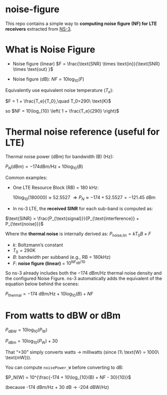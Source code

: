# noise-figure
This repo contains a simple way to **computing noise figure (NF) for LTE receivers** extracted from [NS-3]().

# What is Noise Figure

- Noise figure (linear) $F = \frac{\text{SNR} \times \text{in}}{\text{SNR} \times \text{out} }$

- Noise figure (dB): $NF = 10\log_{10}(F)$

Equivalently use equivalent noise temperature ($T_e$):

$F = 1 + \frac{T_e}{T_0},\quad T_0=290\ \text{K}$

so $NF = 10\log_{10} \left( 1 + \frac{T_e}{290} \right)$

# Thermal noise reference (useful for LTE)

Thermal noise power (dBm) for bandwidth (B) (Hz):

$P_N\text{(dBm)} = -174 \text{dBm/Hz} + 10 \log_{10}(B)$

Common examples:

* One LTE Resource Block (RB) = 180 kHz:
  
  $10\log_{10}(180000) \approx 52.5527\ \Rightarrow P_N\approx -174 + 52.5527 = -121.45\ \text{dBm}$
  

* In ns-3 LTE, the **received SINR** for each sub-band is computed as:

$\text{SINR} = \frac{P_{\text{signal}}}{P_{\text{interference}} + P_{\text{noise}}}$

Where the **thermal noise** is internally derived as:
$P_{\text{noise,lin}} = k T_0 B \times F$

  - $k$: Boltzmann’s constant
  - $T_0 = 290 \text{K}$
  - $B$: bandwidth per subband (e.g., RB = $180 \text{kHz}$)
  - $F$: **noise figure (linear)** = $10^{NF_\text{dB}/10}$

So ns-3 already includes both the $-174\text{ dBm/Hz}$ thermal noise density and the configured Noise Figure. ns-3 automatically adds the equivalent of the equation below behind the scenes:

$P_\text{thermal} = -174\text{ dBm/Hz} + 10\log_{10}(B) + NF$


# From watts to dBW or dBm

$P_{\text{dBW}} = 10 \log_{10}(P_{\text{W}})$

$P_{\text{dBm}} = 10 \log_{10}(P_{\text{W}}) + 30$


That “+30” simply converts watts → milliwatts (since (1\ \text{W} = 1000\ \text{mW})).


You can compute `noisePower_W` before converting to dB:

$P_N(W) = 10^{\frac{-174 + 10\log_{10}(B) + NF - 30}{10}}$

(because -174 dBm/Hz + 30 dB → -204 dBW/Hz)
